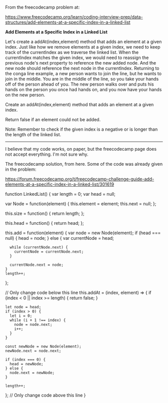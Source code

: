 From the freecodecamp problem at:

https://www.freecodecamp.org/learn/coding-interview-prep/data-structures/add-elements-at-a-specific-index-in-a-linked-list

**Add Elements at a Specific Index in a Linked List**

Let's create a addAt(index,element) method that adds an element at a given index. Just like how we remove elements at a given index, we need to keep track of the currentIndex as we traverse the linked list. When the currentIndex matches the given index, we would need to reassign the previous node's next property to reference the new added node. And the new node should reference the next node in the currentIndex. Returning to the conga line example, a new person wants to join the line, but he wants to join in the middle. You are in the middle of the line, so you take your hands off of the person ahead of you. The new person walks over and puts his hands on the person you once had hands on, and you now have your hands on the new person.

Create an addAt(index,element) method that adds an element at a given index. 

Return false if an element could not be added. 

Note: Remember to check if the given index is a negative or is longer than the length of the linked list.

---------------------------------------------------------------

I believe that my code works, on paper, but the freecodecamp page does not accept everything. I'm not sure why.

The freecodecamp solution, from here. Some of the code was already given in the problem:

https://forum.freecodecamp.org/t/freecodecamp-challenge-guide-add-elements-at-a-specific-index-in-a-linked-list/301619


function LinkedList() {
  var length = 0;
  var head = null;

  var Node = function(element) {
    this.element = element;
    this.next = null;
  };

  this.size = function() {
    return length;
  };

  this.head = function() {
    return head;
  };

  this.add = function(element) {
    var node = new Node(element);
    if (head === null) {
      head = node;
    } else {
      var currentNode = head;

      while (currentNode.next) {
        currentNode = currentNode.next;
      }

      currentNode.next = node;
    }
    length++;
  };

  // Only change code below this line
  this.addAt = (index, element) => {
    if (index < 0 || index >= length) {
      return false;
    }

    let node = head;
    if (index > 0) {
      let i = 0;
      while (i + 1 !== index) {
        node = node.next;
        i++;
      }
    }

    const newNode = new Node(element);
    newNode.next = node.next;

    if (index === 0) {
      head = newNode;
    } else {
      node.next = newNode;
    }

    length++;
  };
  // Only change code above this line
}
